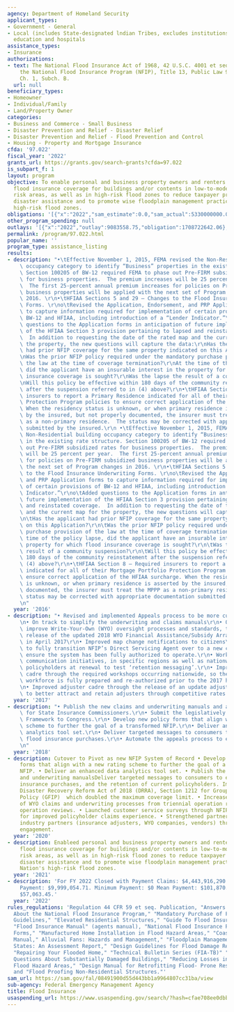 ```yaml
---
agency: Department of Homeland Security
applicant_types:
- Government - General
- Local (includes State-designated lndian Tribes, excludes institutions of higher
  education and hospitals
assistance_types:
- Insurance
authorizations:
- text: The National Flood Insurance Act of 1968, 42 U.S.C. 4001 et seq. authorized
    the National Flood Insurance Program (NFIP), Title 13, Public Law 90-448, 44  CFR,
    Ch. 1, Subch. B.
  url: null
beneficiary_types:
- Homeowner
- Individual/Family
- Land/Property Owner
categories:
- Business and Commerce - Small Business
- Disaster Prevention and Relief - Disaster Relief
- Disaster Prevention and Relief - Flood Prevention and Control
- Housing - Property and Mortgage Insurance
cfda: '97.022'
fiscal_year: '2022'
grants_url: https://grants.gov/search-grants?cfda=97.022
is_subpart_f: 1
layout: program
objective: To enable personal and business property owners and renters to purchase
  flood insurance coverage for buildings and/or contents in low-to-moderate flood
  risk areas, as well as in high-risk flood zones to reduce taxpayer provided federal
  disaster assistance and to promote wise floodplain management practices in the Nation's
  high-risk flood zones.
obligations: '[{"x":"2022","sam_estimate":0.0,"sam_actual":5330000000.0,"usa_spending_actual":1648484300.61},{"x":"2023","sam_estimate":7522000000.0,"sam_actual":0.0,"usa_spending_actual":4932423495.33},{"x":"2024","sam_estimate":3574570000.0,"sam_actual":0.0,"usa_spending_actual":1334263489.07}]'
other_program_spending: null
outlays: '[{"x":"2022","outlay":9083558.75,"obligation":1708722642.06},{"x":"2023","outlay":276684874.5,"obligation":5179982902.16},{"x":"2024","outlay":917582629.62,"obligation":1026465740.79}]'
permalink: /program/97.022.html
popular_name: ''
program_type: assistance_listing
results:
- description: "•\tEffective November 1, 2015, FEMA revised the Non-Residential building\
    \ occupancy category to identify “Business” properties in the existing rate structure.\
    \ Section 100205 of BW-12 required FEMA to phase out Pre-FIRM subsidized rates\
    \ for business properties.  The premium increases will be 25 percent per year.\
    \  The first 25-percent annual premium increases for policies on Pre-FIRM subsidized\
    \ business properties will be applied with the next set of Program changes in\
    \ 2016. \r\n•\tHFIAA Sections 5 and 29 – Changes to the Flood Insurance Underwriting\
    \ Forms. \r\no\tRevised the Application, Endorsement, and PRP Application forms\
    \ to capture information required for implementation of certain provisions of\
    \ BW-12 and HFIAA, including introduction of a “Lender Indicator.”\r\no\tAdded\
    \ questions to the Application forms in anticipation of future implementation\
    \ of the HFIAA Section 3 provision pertaining to lapsed and reinstated coverage.\
    \  In addition to requesting the date of the rated map and the current map for\
    \ the property, the new questions will capture the data:\r\nHas the applicant\
    \ had prior NFIP coverage for the same property indicated on this Application?\r\
    \nWas the prior NFIP policy required under the mandatory purchase provision of\
    \ the law at the time of coverage termination?\r\nAt the time of the policy lapse,\
    \ did the applicant have an insurable interest in the property for which flood\
    \ insurance coverage is sought?\r\nWas the lapse the result of a community suspension?\r\
    \nWill this policy be effective within 180 days of the community reinstatement\
    \ after the suspension referred to in (4) above?\r\n•\tHFIAA Section 8 – Required\
    \ insurers to report a Primary Residence indicated for all of their Mortgage Portfolio\
    \ Protection Program policies to ensure correct application of the HFIAA surcharge.\
    \ When the residency status is unknown, or when primary residence is asserted\
    \ by the insured, but not properly documented, the insurer must treat the MPPP\
    \ as a non-primary residence.  The status may be corrected with appropriate documentation\
    \ submitted by the insured.\r\n •\tEffective November 1, 2015, FEMA revised the\
    \ Non-Residential building occupancy category to identify “Business” properties\
    \ in the existing rate structure. Section 100205 of BW-12 required FEMA to phase\
    \ out Pre-FIRM subsidized rates for business properties.  The premium increases\
    \ will be 25 percent per year.  The first 25-percent annual premium increases\
    \ for policies on Pre-FIRM subsidized business properties will be applied with\
    \ the next set of Program changes in 2016. \r\n•\tHFIAA Sections 5 and 29 – Changes\
    \ to the Flood Insurance Underwriting Forms. \r\no\tRevised the Application, Endorsement,\
    \ and PRP Application forms to capture information required for implementation\
    \ of certain provisions of BW-12 and HFIAA, including introduction of a “Lender\
    \ Indicator.”\r\no\tAdded questions to the Application forms in anticipation of\
    \ future implementation of the HFIAA Section 3 provision pertaining to lapsed\
    \ and reinstated coverage.  In addition to requesting the date of the rated map\
    \ and the current map for the property, the new questions will capture the data:\r\
    \n\tHas the applicant had prior NFIP coverage for the same property indicated\
    \ on this Application?\r\n\tWas the prior NFIP policy required under the mandatory\
    \ purchase provision of the law at the time of coverage termination?\r\n\tAt the\
    \ time of the policy lapse, did the applicant have an insurable interest in the\
    \ property for which flood insurance coverage is sought?\r\n\tWas the lapse the\
    \ result of a community suspension?\r\n\tWill this policy be effective within\
    \ 180 days of the community reinstatement after the suspension referred to in\
    \ (4) above?\r\n•\tHFIAA Section 8 – Required insurers to report a Primary Residence\
    \ indicated for all of their Mortgage Portfolio Protection Program policies to\
    \ ensure correct application of the HFIAA surcharge. When the residency status\
    \ is unknown, or when primary residence is asserted by the insured, but not properly\
    \ documented, the insurer must treat the MPPP as a non-primary residence.  The\
    \ status may be corrected with appropriate documentation submitted by the insured.\r\
    \n"
  year: '2016'
- description: "• Revised and implemented Appeals process to be more customer friendly\r\
    \n• On track to simplify the underwriting and claims manuals\r\n• On track to\
    \ improve Write-Your-Own (WYO) oversight processes and standards, to include the\
    \ release of the updated 2018 WYO Financial Assistance/Subsidy Arrangement (“Arrangement”)\
    \ in April 2017\r\n• Improved map change notifications to citizens\r\n• Working\
    \ to fully transition NFIP’s Direct Servicing Agent over to a new contractor and\
    \ ensure the system has been fully authorized to operate.\r\n• Working on several\
    \ communication initiatives, in specific regions as well as nationwide, targeting\
    \ policyholders at renewal to test ‘retention messaging’.\r\n• Improving the adjuster\
    \ cadre through the required workshops occurring nationwide, so the adjusting\
    \ workforce is fully prepared and re-authorized prior to the 2017 hurricane season.\r\
    \n• Improved adjuster cadre through the release of an update adjuster fee schedule\
    \ to better attract and retain adjusters through competitive rates.     \r\n"
  year: '2017'
- description: "• Publish the new claims and underwriting manuals and an NFIP guide\
    \ for State Insurance Commissioners.\r\n• Submit the legislatively required Affordability\
    \ Framework to Congress.\r\n• Develop new policy forms that align with a new rating\
    \ scheme to further the goal of a transformed NFIP.\r\n• Deliver an enhanced data\
    \ analytics tool set.\r\n• Deliver targeted messages to consumers to encourage\
    \ flood insurance purchases.\r\n• Automate the appeals process to enhance efficiencies.\r\
    \n"
  year: '2018'
- description: Cutover to Pivot as new NFIP System of Record • Develop new policy
    forms that align with a new rating scheme to further the goal of a transformed
    NFIP. • Deliver an enhanced data analytics tool set. • Publish the updated claims
    and underwriting manualsDeliver targeted messages to consumers to encourage flood
    insurance purchases, and the retention of current policyholders. Implemented the
    Disaster Recovery Reform Act of 2018 (DRRA), Section 1212 for Group Flood Insurance
    Policy (GFIP)  which doubled the maximum coverage limit. • Increased oversight
    of WYO claims and underwriting processes from triennial operation reviews to annual
    operation reviews. • Launched customer service surveys through NFIP Direct Lab
    for improved policyholder claims experience. • Strengthened partnerships with
    industry partners (insurance adjusters, WYO companies, vendors) through increased
    engagement.
  year: '2020'
- description: Enableed personal and business property owners and renters to purchase
    flood insurance coverage for buildings and/or contents in low-to-moderate flood
    risk areas, as well as in high-risk flood zones to reduce taxpayer provided federal
    disaster assistance and to promote wise floodplain management practices in the
    Nation's high-risk flood zones.
  year: '2021'
- description: 'For FY 2022 Closed with Payment Claims: $4,443,916,290.84 Maximum
    Payment: $9,999,054.71. Minimum Payment: $0 Mean Payment: $101,870.95 Median Payment:
    $57,063.45.'
  year: '2022'
rules_regulations: 'Regulation 44 CFR 59 et seq. Publication, "Answers to Questions
  About the National Flood Insurance Program," "Mandatory Purchase of Flood Insurance
  Guidelines," "Elevated Residential Structures," "Guide To Flood Insurance Rate Maps,"
  "Flood Insurance Manual" (agents manual), "National Flood Insurance Program. Application
  Forms," "Manufactured Home Installation in Flood Hazard Areas," "Coastal Construction
  Manual," Alluvial Fans: Hazards and Management," "Floodplain Management in the United
  States: An Assessment Report," "Design Guidelines for Flood Damage Reduction" and
  "Repairing Your Flooded Home," "Technical Bulletin Series (FIA-TB)" "Answers to
  Questions About Substantially Damaged Buildings," "Reducing Losses in High Risk
  Flood Hazard Areas," "Design Manual for Retrofitting Flood- Prone Residential Structures"
  and "Flood Proofing Non-Residential Structures."'
sam_url: https://sam.gov/fal/08491900d55d443bb1a9964807cc31ba/view
sub-agency: Federal Emergency Management Agency
title: Flood Insurance
usaspending_url: https://www.usaspending.gov/search/?hash=cfae708ee0dbb24f28a5004414aa1b15
---
```

